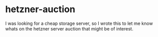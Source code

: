 # hetzner-auction

I was looking for a cheap storage server, so I wrote this to let me know whats on the hetzner server auction that might be of interest.
